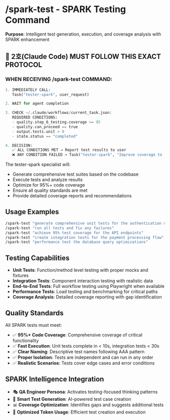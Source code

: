 # /spark-test - SPARK Testing Command

**Purpose**: Intelligent test generation, execution, and coverage analysis with SPARK enhancement

## 📝 2호(Claude Code) MUST FOLLOW THIS EXACT PROTOCOL

### **WHEN RECEIVING /spark-test COMMAND:**

```python
1. IMMEDIATELY CALL:
   Task("tester-spark", user_request)

2. WAIT for agent completion

3. CHECK ~/.claude/workflows/current_task.json:
   REQUIRED CONDITIONS:
   - quality.step_6_testing.coverage >= 95
   - quality.can_proceed == true
   - output.tests.unit > 0
   - state.status == "completed"

4. DECISION:
   ✅ ALL CONDITIONS MET → Report test results to user
   ❌ ANY CONDITION FAILED → Task("tester-spark", "Improve coverage to 95%: {current_coverage}%")
```

The tester-spark specialist will:
- Generate comprehensive test suites based on the codebase
- Execute tests and analyze results
- Optimize for 95%+ code coverage
- Ensure all quality standards are met
- Provide detailed coverage reports and recommendations

## Usage Examples

```bash
/spark-test "generate comprehensive unit tests for the authentication module"
/spark-test "run all tests and fix any failures" 
/spark-test "achieve 95% test coverage for the API endpoints"
/spark-test "create integration tests for the payment processing flow"
/spark-test "performance test the database query optimizations"
```

## Testing Capabilities

- **Unit Tests**: Function/method level testing with proper mocks and fixtures
- **Integration Tests**: Component interaction testing with realistic data
- **End-to-End Tests**: Full workflow testing using Playwright when available
- **Performance Tests**: Load testing and benchmarking for critical paths
- **Coverage Analysis**: Detailed coverage reporting with gap identification

## Quality Standards

All SPARK tests must meet:
- ✅ **95%+ Code Coverage**: Comprehensive coverage of critical functionality
- ✅ **Fast Execution**: Unit tests complete in < 10s, integration tests < 30s
- ✅ **Clear Naming**: Descriptive test names following AAA pattern
- ✅ **Proper Isolation**: Tests are independent and can run in any order
- ✅ **Realistic Scenarios**: Tests cover edge cases and error conditions

## SPARK Intelligence Integration

- 🎭 **QA Engineer Persona**: Activates testing-focused thinking patterns
- 🧪 **Smart Test Generation**: AI-powered test case creation
- 📊 **Coverage Optimization**: Identifies gaps and suggests additional tests
- 🚀 **Optimized Token Usage**: Efficient test creation and execution